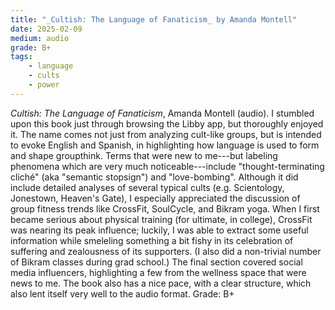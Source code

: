 ```yaml
---
title: "_Cultish: The Language of Fanaticism_ by Amanda Montell"
date: 2025-02-09
medium: audio
grade: B+
tags:
    - language
    - cults
    - power
---
```


_Cultish: The Language of Fanaticism_, Amanda Montell (audio).  I stumbled upon this book just through browsing the Libby app, but thoroughly enjoyed it.  The name comes not just from analyzing cult-like groups, but is intended to evoke English and Spanish, in highlighting how language is used to form and shape groupthink.  Terms that were new to me---but labeling phenomena which are very much noticeable---include "thought-terminating cliché"  (aka "semantic stopsign") and "love-bombing".  Although it did include detailed analyses of several typical cults (e.g. Scientology, Jonestown, Heaven's Gate), I especially appreciated the discussion of group fitness trends like CrossFit, SoulCycle, and Bikram yoga.  When I first became serious about physical training (for ultimate, in college), CrossFit was nearing its peak influence; luckily, I was able to extract some useful information while smeleling something a bit fishy in its celebration of suffering and zealousness of its supporters.  (I also did a non-trivial number of Bikram classes during grad school.)  The final section covered social media influencers, highlighting a few from the wellness space that were news to me. The book also has a nice pace, with a clear structure, which also lent itself very well to the audio format.  Grade: B+